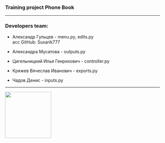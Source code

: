 ### Training project Phone Book
---
### Developers team:

* Александр Гульцев  -  menu.py, edits.py  
acс GitHub: Suxarik777

* Александра Мусатова - outputs.py

* Цигельницкий Илья Генрихович - controller.py

* Кряжев Вячеслав Иванович -  exports.py

* Чадов Денис - inputs.py

---

[<img src="https://smart-lab.ru/uploads/2021/images/05/45/55/2021/10/04/4ada233027.jpg" width="150"/>](image.png)



